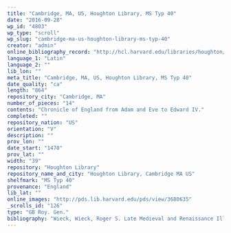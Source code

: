 ```yaml
---
title: "Cambridge, MA, US, Houghton Library, MS Typ 40"
date: "2016-09-28"
wp_id: "4803"
wp_type: "scroll"
wp_slug: "cambridge-ma-us-houghton-library-ms-typ-40"
creator: "admin"
online_bibliography_record: "http://hcl.harvard.edu/libraries/houghton/collections/early_manuscripts/bibliographies/Typ/Typ040.html"
language_1: "Latin"
language_2: ""
lib_lon: ""
meta_title: "Cambridge, MA, US, Houghton Library, MS Typ 40"
date_quality: "ca"
length: "864"
repository_city: "Cambridge, MA"
number_of_pieces: "14"
contents: "Chronicle of England from Adam and Eve to Edward IV."
completed: ""
repository_nation: "US"
orientation: "V"
description: ""
prov_lon: ""
date_start: "1470"
prov_lat: ""
width: "39"
repository: "Houghton Library"
repository_name_and_city: "Houghton Library, Cambridge MA US"
shelfmark: "MS Typ 40"
provenance: "England"
lib_lat: ""
online_images: "http://pds.lib.harvard.edu/pds/view/3680635"
_scrolls_id: "126"
type: "GB Roy. Gen."
bibliography: "Wieck, Wieck, Roger S. Late Medieval and Renaissance Illuminated Manuscripts, 1350-1525, in the Houghton Library. Cambridge: Harvard College Library, 1983, 22, 168, fig. 142."
---
```



